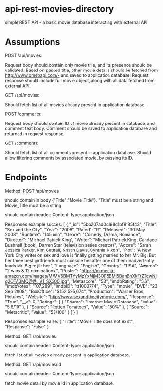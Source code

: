 # api-rest-movies-directory
 simple REST API - a basic movie database interacting with external API

# Assumptions

POST /api/movies:

Request body should contain only movie title, and its presence should be validated.
Based on passed title, other movie details should be fetched from http://www.omdbapi.com/- and saved to application database.
Request response should include full movie object, along with all data fetched from external API.

GET /api/movies:

Should fetch list of all movies already present in application database.


POST /comments:

Request body should contain ID of movie already present in database, and comment text body.
Comment should be saved to application database and returned in request response.

GET /comments:

Should fetch list of all comments present in application database.
Should allow filtering comments by associated movie, by passing its ID.

# Endpoints

Method: POST /api/movies 

should contain in body {"Title":"Movie_Title"}. "Title" must be a string and Movie_Title must be a string.

should contain header: Content-Type: application/json

Responses example succes:
[
    {
        "_id": "5bb207ad0c198c1bf8f85f43",
        "Title": "Sex and the City",
        "Year": "2008",
        "Rated": "R",
        "Released": "30 May 2008",
        "Runtime": "145 min",
        "Genre": "Comedy, Drama, Romance",
        "Director": "Michael Patrick King",
        "Writer": "Michael Patrick King, Candace Bushnell (book), Darren Star (television series creator)",
        "Actors": "Sarah Jessica Parker, Kim Cattrall, Kristin Davis, Cynthia Nixon",
        "Plot": "A New York City writer on sex and love is finally getting married to her Mr. Big. But her three best girlfriends must console her after one of them inadvertently leads Mr. Big to jilt her.",
        "Language": "English",
        "Country": "USA",
        "Awards": "2 wins & 12 nominations.",
        "Poster": "https://m.media-amazon.com/images/M/MV5BMTYyMzYxMjM3OF5BMl5BanBnXkFtZTcwNjg2OTA3MQ@@._V1_SX300.jpg",
        "Metascore": "53",
        "imdbRating": "5.6",
        "imdbVotes": "107,289",
        "imdbID": "tt1000774",
        "Type": "movie",
        "DVD": "23 Sep 2008",
        "BoxOffice": "$152,595,674",
        "Production": "Warner Bros. Pictures",
        "Website": "http://www.sexandthecitymovie.com/",
        "Response": "True",
        "__v": 0,
        "Ratings": [
            {
                "Source": "Internet Movie Database",
                "Value": "5.6/10"
            },
            {
                "Source": "Rotten Tomatoes",
                "Value": "50%"
            },
            {
                "Source": "Metacritic",
                "Value": "53/100"
            }
        ]
    }
]

Responses example False:
{
    "Title": "Movie Title does not exist",
    "Response": "False"
}


Method: GET /api/movies 

should contain header: Content-Type: application/json

fetch list of all movies already present in application database.

Method: GET /api/movies/id

should contain header: Content-Type: application/json

fetch movie detail by movie id in application database.



